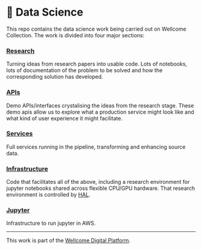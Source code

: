 # :microscope: Data Science

This repo contains the data science work being carried out on Wellcome
Collection. The work is divided into four major sections:

### [Research](./research)

Turning ideas from research papers into usable code. Lots of notebooks, lots of
documentation of the problem to be solved and how the corresponding solution has
developed.

### [APIs](./apis)

Demo APIs/interfaces crystalising the ideas from the research stage. These demo
apis allow us to explore what a production service might look like and what kind
of user experience it might facilitate.

### [Services](./services)

Full services running in the pipeline, transforming and enhancing source data.

### [Infrastructure](./infrastructure)

Code that facilitates all of the above, including a research environment for
jupyter notebooks shared across flexible CPU/GPU hardware. That research
environment is controlled by [HAL](./infrastructure/hal).

### [Jupyter](./jupyter/README.md)

Infrastructure to run jupyter in AWS.

---

This work is part of the
[Wellcome Digital Platform](https://github.com/wellcometrust/platform).
